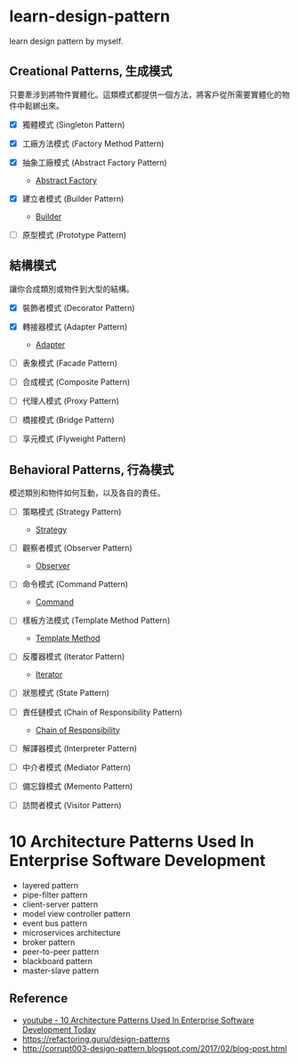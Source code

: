 # learn-design-pattern
learn design pattern by myself.



## Creational Patterns, 生成模式
只要牽涉到將物件實體化。這類模式都提供一個方法，將客戶從所需要實體化的物件中鬆綁出來。
- [x] 獨體模式 (Singleton Pattern)
- [x] 工廠方法模式 (Factory Method Pattern)
- [x] 抽象工廠模式 (Abstract Factory Pattern)
  - [Abstract Factory](https://refactoring.guru/design-patterns/abstract-factory/python/example#lang-features)
- [x] 建立者模式 (Builder Pattern)
  - [Builder](https://refactoring.guru/design-patterns/builder/python/example#lang-features)
- [ ] 原型模式 (Prototype Pattern)


## 結構模式
讓你合成類別或物件到大型的結構。
- [x] 裝飾者模式 (Decorator Pattern)
- [x] 轉接器模式 (Adapter Pattern)
  - [Adapter](https://refactoring.guru/design-patterns/adapter/python/example#lang-features)
- [ ] 表象模式 (Facade Pattern)
- [ ] 合成模式 (Composite Pattern)
- [ ] 代理人模式 (Proxy Pattern)
- [ ] 橋接模式 (Bridge Pattern)
- [ ] 享元模式 (Flyweight Pattern)


## Behavioral Patterns, 行為模式
模述類別和物件如何互動，以及各自的責任。
- [ ] 策略模式 (Strategy Pattern)
  - [Strategy](https://refactoring.guru/design-patterns/strategy/python/example#lang-features)
- [ ] 觀察者模式 (Observer Pattern)
  - [Observer](https://refactoring.guru/design-patterns/observer/python/example#lang-features)
- [ ] 命令模式 (Command Pattern)
  - [Command](https://refactoring.guru/design-patterns/command/python/example#lang-features)
- [ ] 樣板方法模式 (Template Method Pattern)
  - [Template Method](https://refactoring.guru/design-patterns/template-method)
- [ ] 反覆器模式 (Iterator Pattern)
  - [Iterator](https://refactoring.guru/design-patterns/iterator/python/example#lang-features)
- [ ] 狀態模式 (State Pattern)
- [ ] 責任鏈模式 (Chain of Responsibility Pattern)
  - [Chain of Responsibility](https://refactoring.guru/design-patterns/chain-of-responsibility/python/)
- [ ] 解譯器模式 (Interpreter Pattern)
- [ ] 中介者模式 (Mediator Pattern)
- [ ] 備忘錄模式 (Memento Pattern)
- [ ] 訪問者模式 (Visitor Pattern)


# 10 Architecture Patterns Used In Enterprise Software Development
- layered pattern
- pipe-filter pattern
- client-server pattern
- model view controller pattern
- event bus pattern
- microservices architecture
- broker pattern
- peer-to-peer pattern
- blackboard pattern
- master-slave pattern


## Reference
- [youtube - 10 Architecture Patterns Used In Enterprise Software Development Today](https://www.youtube.com/watch?v=BrT3AO8bVQY)
- https://refactoring.guru/design-patterns
- http://corrupt003-design-pattern.blogspot.com/2017/02/blog-post.html